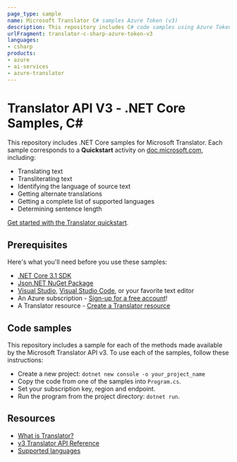 ```yaml
---
page_type: sample
name: Microsoft Translator C# samples Azure Token (v3)
description: This repository includes C# code samples using Azure Token for Microsoft Translator. 
urlFragment: translator-c-sharp-azure-token-v3
languages:
- csharp
products:
- azure
- ai-services
- azure-translator
---
```


# Translator API V3 - .NET Core Samples, C#

This repository includes .NET Core samples for Microsoft Translator. Each sample corresponds to a **Quickstart** activity on [doc.microsoft.com](https://docs.microsoft.com/azure/cognitive-services/translator/), including:

* Translating text
* Transliterating text
* Identifying the language of source text
* Getting alternate translations
* Getting a complete list of supported languages
* Determining sentence length

[Get started with the Translator quickstart](https://docs.microsoft.com/azure/cognitive-services/translator/quickstart-translator).

## Prerequisites

Here's what you'll need before you use these samples:

* [.NET Core 3.1 SDK](https://dotnet.microsoft.com/download)
* [Json.NET NuGet Package](https://www.nuget.org/packages/Newtonsoft.Json/)
* [Visual Studio](https://visualstudio.microsoft.com/downloads/), [Visual Studio Code](https://code.visualstudio.com/download), or your favorite text editor
* An Azure subscription - [Sign-up for a free account](https://docs.microsoft.com/azure/cognitive-services/translator/translator-text-how-to-signup)!
* A Translator resource - [Create a Translator resource](https://ms.portal.azure.com/#create/Microsoft.CognitiveServicesTextTranslation)

## Code samples

This repository includes a sample for each of the methods made available by the Microsoft Translator API v3. To use each of the samples, follow these instructions:

* Create a new project: `dotnet new console -o your_project_name`
* Copy the code from one of the samples into `Program.cs`.
* Set your subscription key, region and endpoint.
* Run the program from the project directory: `dotnet run`.

## Resources

* [What is Translator?](https://docs.microsoft.com/azure/cognitive-services/translator/translator-info-overview)
* [v3 Translator API Reference](https://docs.microsoft.com/azure/cognitive-services/translator/)
* [Supported languages](https://docs.microsoft.com/azure/cognitive-services/translator/language-support)
